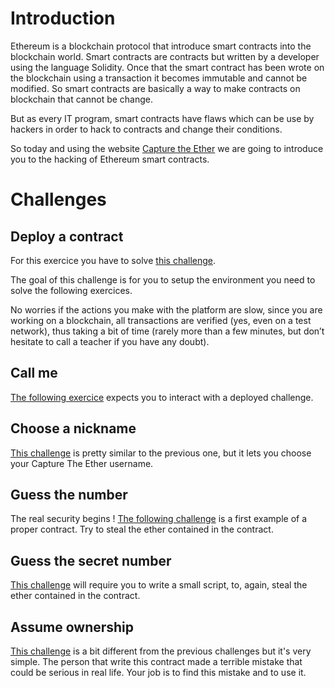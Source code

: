 
# Introduction
Ethereum is a blockchain protocol that introduce smart contracts into the blockchain world. Smart contracts are contracts but written by a developer using the language Solidity. Once that the smart contract has been wrote on the blockchain using a transaction it becomes immutable and cannot be modified. So smart contracts are basically a way to make contracts on blockchain that cannot be change.

But as every IT program, smart contracts have flaws which can be use by hackers in order to hack to contracts and change their conditions. 

So today and using the website [Capture the Ether](https://capturetheether.com) we are going to introduce you to the hacking of Ethereum smart contracts.
# Challenges
## Deploy a contract
For this exercice you have to solve  [this challenge](https://capturetheether.com/challenges/warmup/deploy/).

The goal of this challenge is for you to setup the environment you need to solve the following exercices.

No worries if the actions you make with the platform are slow, since you are working on a blockchain, all transactions are verified (yes, even on a test network), thus taking a bit of time (rarely more than a few minutes, but don’t hesitate to call a teacher if you have any doubt).
## Call me
[The following exercice](https://capturetheether.com/challenges/warmup/call-me/)  expects you to interact with a deployed challenge.
## Choose a nickname
[This challenge](https://capturetheether.com/challenges/warmup/nickname/)   is pretty similar to the previous one, but it lets you choose your Capture The Ether username.
## Guess the number
The real security begins !  [The following challenge](https://capturetheether.com/challenges/lotteries/guess-the-number/)  is a first example of a proper contract. Try to steal the ether contained in the contract.
## Guess the secret number
[This challenge](https://capturetheether.com/challenges/lotteries/guess-the-secret-number/)  will require you to write a small script, to, again, steal the ether contained in the contract.
## Assume ownership
[This challenge](https://capturetheether.com/challenges/miscellaneous/assume-ownership/) is a bit different from the previous challenges but it's very simple. The person that write this contract made a terrible mistake that could be serious in real life. 
Your job is to find this mistake and to use it.
